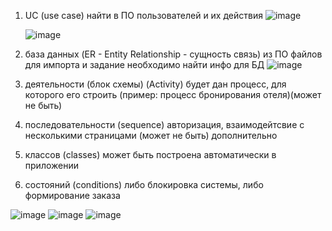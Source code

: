 1. UC (use case) найти в ПО пользователей и их действия
   ![image](https://github.com/sxdmatheww/DemoEkzamen/assets/97594112/6fb845c7-6da7-4895-8f86-28a867ce1f0d)
   
   ![image](https://github.com/sxdmatheww/DemoEkzamen/assets/97594112/6a86f225-fb8e-4144-941f-da5e63eac981)

3. база данных (ER - Entity Relationship - сущность связь) из ПО файлов для импорта и задание необходимо найти инфо для БД
![image](https://github.com/sxdmatheww/DemoEkzamen/assets/97594112/3401db8f-6d86-483e-8044-190a9ae1fac6)

6. деятельности (блок схемы) (Activity) будет дан процесс, для которого его строить (пример: процесс бронирования отеля)(может не быть)
7. последовательности (sequence) авторизация, взаимодейтсвие с несколькими страницами (может не быть) дополнительно
8. классов (classes) может быть построена автоматически в приложении
9. состояний (conditions) либо блокировка системы, либо формирование заказа



![image](https://github.com/Shket13/DemoEkzamen/assets/97594188/6e81cc97-4306-4a6d-bfe6-203d932442ee)
![image](https://github.com/Shket13/DemoEkzamen/assets/97594188/22f0f325-5e6e-443d-b05f-699df9b1f59e)
![image](https://github.com/Shket13/DemoEkzamen/assets/97594188/119f5752-8854-4950-a1a4-7d2b5702c273)

